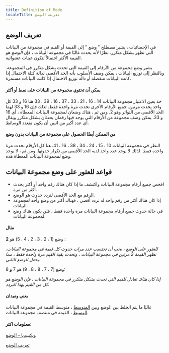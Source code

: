 ```yaml
---
title: Definition of Mode
localeTitle: تعريف الوضع
---
```

## تعريف الوضع

في الإحصائيات ، يشير مصطلح " _وضع_ " إلى القيمة أو القيم في مجموعة من البيانات التي تظهر بشكل متكرر. نظرًا لأنه يحدث غالبًا في مجموعة البيانات ، فإن _الوضع_ هو القيمة الأكثر احتمالاً لتكون عينات عشوائية.

يشير وضع مجموعة من الأرقام إلى القيمة التي تحدث بشكل متكرر في المجموعة. وبالنظر إلى توزيع البيانات ، يمكن وصف الأسلوب بأنه الحد الأقصى لدالة كتلة الاحتمال إذا كانت البيانات منفصلة أو دالة توزيع الاحتمال إذا كانت البيانات مستمرة.

#### يمكن أن تحتوي مجموعة من البيانات على نمط أو أكثر

خذ بعين الاعتبار مجموعة البيانات 14 ، 16 ، 21 ، 33 ، 37 ، 16 ، 39 ، 33 هنا 16 و 33 كل واحد يحدث مرتين. جميع الأرقام الأخرى تحدث مرة واحدة فقط. لذلك فإن 16 و 33 لهما الحد الأقصى من التواتر وهو 2. ومن ثم ، هناك وضعان لمجموعة البيانات المعطاة ، أي 16 و 33. يمكن وصف مجموعة من الأرقام التي يوجد فيها رقمان يحدثان بشكل متكرر ويقال أي عدد أكبر من اثنين أن يكون متعدد الوسائط.

#### من الممكن أيضًا الحصول على مجموعة من البيانات بدون وضع

النظر في مجموعة البيانات 10 ، 15 ، 24 ، 34 ، 38 ، 16 ، 41. هنا كل الأرقام تحدث مرة واحدة فقط. لذلك لا يوجد عدد واحد لديه الحد الأقصى من تكرار حدوثها. ومن ثم ، لا يوجد وضع لمجموعة البيانات المعطاة هذه.

## قواعد للعثور على وضع مجموعة البيانات

*   افحص جميع أرقام مجموعة البيانات واكتشف ما إذا كان هناك رقم واحد أو أكثر يحدث أكثر من مرة.
*   الرقم مع الحد الأقصى لتردد حدوث هو الوضع.
*   إذا كان هناك أكثر من رقم واحد له تردد أقصى ، فهناك أكثر من وضع واحد لمجموعة البيانات.
*   في حالة حدوث جميع أرقام مجموعة البيانات مرة واحدة فقط ، فلن يكون هناك وضع لمجموعة البيانات.

#### مثال

وضع (1 ، 2 ، 3 ، 2 ، 4 ، 5) هو **2** :

_للعثور على الوضع ، يجب أن تحتسب عدد مرات حدوث كل قيمة في مجموعة البيانات. تظهر القيمة 2 مرتين في مجموعة البيانات ، وتحدث بقية القيم مرة واحدة فقط ، مما يجعل الوضع الثاني._

وضع (7 ، 7 ، 8 ، 8 ، 9) هو 7 **و** 8:

_إذا كان هناك تعادل للقيم التي تحدث بشكل متكرر في مجموعة البيانات ، فإن الوضع هو كل من القيم بهذا التردد._

#### يعني وميدان

غالبًا ما يتم الخلط بين الوضع وبين [المتوسط](https://guide.freecodecamp.org/mathematics/definition-of-mean) ، متوسط ​​القيمة في مجموعة البيانات [الوسيط](https://en.wikipedia.org/wiki/Median) ، القيمة في منتصف مجموعة البيانات.

#### معلومات اكثر:

[ويكيبيديا - الوضع](https://en.wikipedia.org/wiki/Mode_(statistics))

[تعريف الوضع](https://www.tutorialspoint.com/mean_median_and_mode/mode_of_data_set.htm)